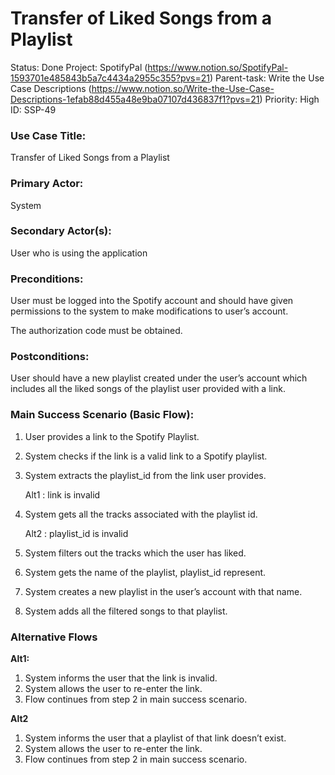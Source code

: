 # Transfer of Liked Songs from a Playlist

Status: Done
Project: SpotifyPal (https://www.notion.so/SpotifyPal-1593701e485843b5a7c4434a2955c355?pvs=21)
Parent-task: Write the Use Case Descriptions (https://www.notion.so/Write-the-Use-Case-Descriptions-1efab88d455a48e9ba07107d436837f1?pvs=21)
Priority: High
ID: SSP-49

### **Use Case Title**:

Transfer of Liked Songs from a Playlist

### **Primary Actor**:

System

### **Secondary Actor(s)**:

User who is using the application

### **Preconditions**:

User must be logged into the Spotify account and should have given permissions to the system to make modifications to user’s account. 

The authorization code must be obtained.

### **Postconditions**:

User should have a new playlist created under the user’s account which includes all the liked songs of the playlist user provided with a link.

### **Main Success Scenario (Basic Flow)**:

1. User provides a link to the Spotify Playlist.
2. System checks if the link is a valid link to a Spotify playlist.
3. System extracts the playlist_id from the link user provides.
    
    Alt1 : link is invalid
    
4. System gets all the tracks associated with the playlist id.
    
    Alt2 : playlist_id is invalid
    
5. System filters out the tracks which the user has liked.
6. System gets the name of the playlist, playlist_id represent.
7. System creates a new playlist in the user’s account with that name.
8. System adds all the filtered songs to that playlist.

### **Alternative Flows**

**********Alt1:**********

1. System informs the user that the link is invalid.
2. System allows the user to re-enter the link.
3. Flow continues from step 2 in main success scenario.

********Alt2********

1. System informs the user that a playlist of that link doesn’t exist.
2. System allows the user to re-enter the link.
3. Flow continues from step 2 in main success scenario.